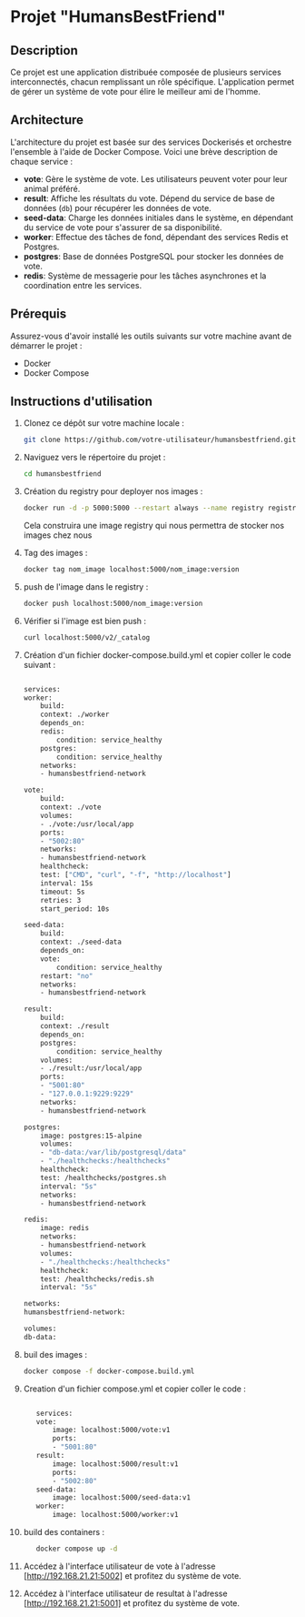 # Projet "HumansBestFriend"

## Description

Ce projet est une application distribuée composée de plusieurs services interconnectés, chacun remplissant un rôle spécifique. L'application permet de gérer un système de vote pour élire le meilleur ami de l'homme.

## Architecture

L'architecture du projet est basée sur des services Dockerisés et orchestre l'ensemble à l'aide de Docker Compose. Voici une brève description de chaque service :

- **vote**: Gère le système de vote. Les utilisateurs peuvent voter pour leur animal préféré.
- **result**: Affiche les résultats du vote. Dépend du service de base de données (`db`) pour récupérer les données de vote.
- **seed-data**: Charge les données initiales dans le système, en dépendant du service de vote pour s'assurer de sa disponibilité.
- **worker**: Effectue des tâches de fond, dépendant des services Redis et Postgres.
- **postgres**: Base de données PostgreSQL pour stocker les données de vote.
- **redis**: Système de messagerie pour les tâches asynchrones et la coordination entre les services.

## Prérequis

Assurez-vous d'avoir installé les outils suivants sur votre machine avant de démarrer le projet :

- Docker
- Docker Compose

## Instructions d'utilisation

1. Clonez ce dépôt sur votre machine locale :

    ```bash
    git clone https://github.com/votre-utilisateur/humansbestfriend.git
    ```

2. Naviguez vers le répertoire du projet :

    ```bash
    cd humansbestfriend
    ```

3. Création du  registry pour deployer nos images :

    ```bash
    docker run -d -p 5000:5000 --restart always --name registry registry:2
    ```

    Cela construira une image registry qui nous permettra de stocker nos images chez nous 
4. Tag des images :

    ```bash
    docker tag nom_image localhost:5000/nom_image:version
    ```
5. push de l'image dans le registry :

    ```bash
    docker push localhost:5000/nom_image:version
    ```

5. Vérifier si l'image est bien push :

    ```bash
    curl localhost:5000/v2/_catalog
    ```

5. Création d'un fichier docker-compose.build.yml  et copier coller le code suivant :

    ```bash
    
    services:
    worker:
        build:
        context: ./worker
        depends_on:
        redis:
            condition: service_healthy
        postgres:
            condition: service_healthy
        networks:
        - humansbestfriend-network

    vote:
        build:
        context: ./vote
        volumes:
        - ./vote:/usr/local/app
        ports:
        - "5002:80"
        networks:
        - humansbestfriend-network
        healthcheck:
        test: ["CMD", "curl", "-f", "http://localhost"]
        interval: 15s
        timeout: 5s
        retries: 3
        start_period: 10s

    seed-data:
        build:
        context: ./seed-data
        depends_on:
        vote:
            condition: service_healthy
        restart: "no"
        networks:
        - humansbestfriend-network

    result:
        build:
        context: ./result
        depends_on:
        postgres:
            condition: service_healthy
        volumes:
        - ./result:/usr/local/app
        ports:
        - "5001:80"
        - "127.0.0.1:9229:9229"
        networks:
        - humansbestfriend-network

    postgres:
        image: postgres:15-alpine
        volumes:
        - "db-data:/var/lib/postgresql/data"
        - "./healthchecks:/healthchecks"
        healthcheck:
        test: /healthchecks/postgres.sh
        interval: "5s"
        networks:
        - humansbestfriend-network

    redis:
        image: redis
        networks:
        - humansbestfriend-network
        volumes:
        - "./healthchecks:/healthchecks"
        healthcheck:
        test: /healthchecks/redis.sh
        interval: "5s"

    networks:
    humansbestfriend-network:

    volumes:
    db-data:

    ```

6. buil des images :
     ```bash
    docker compose -f docker-compose.build.yml
    ```
7. Creation d'un fichier compose.yml et copier coller le code  :
     ```bash
    
        services:
        vote:
            image: localhost:5000/vote:v1
            ports:
            - "5001:80"
        result:
            image: localhost:5000/result:v1
            ports:
            - "5002:80"
        seed-data:
            image: localhost:5000/seed-data:v1
        worker:
            image: localhost:5000/worker:v1
    ```
8. build des containers  :
     ```bash
        docker compose up -d
    ```

9. Accédez à l'interface utilisateur de vote à l'adresse [http://192.168.21.21:5002] et profitez du système de vote.

10. Accédez à l'interface utilisateur de resultat à l'adresse [http://192.168.21.21:5001] et profitez du système de vote.
